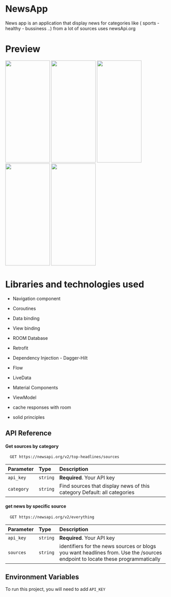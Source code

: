 # NewsApp
News app is an application that display news for categories like ( sports - healthy - bussiness ..) from a lot of sources uses newsApi.org 

# Preview

<div>
<img src="https://user-images.githubusercontent.com/95850640/235009584-9fb19af6-c981-4be5-b34a-c459be5f53f0.jpg" width="140" height="320" >
<img src="https://user-images.githubusercontent.com/95850640/235008915-c8a33207-80de-4cea-bedf-4b8f1cdd4a16.jpg" width="140" height="320" >



<img src="https://user-images.githubusercontent.com/95850640/235009712-e578d06e-994f-4967-9d43-f3c4c9b50c80.jpg" width="140" height="320" >

<img src="https://user-images.githubusercontent.com/95850640/235009776-ba583129-cd83-4c94-8b60-e2ac3437c9cd.jpg" width="140" height="320" >

<img src="https://user-images.githubusercontent.com/95850640/235009868-7ca6507d-ab4a-4051-8c13-7bde6700fcf6.jpg" width="140" height="320" >


</div>



# Libraries and technologies used

- Navigation component 

- Coroutines 

- Data binding 

- View binding

- ROOM Database

- Retrofit

- Dependency Injection - Dagger-Hilt

- Flow 

- LiveData

- Material Components

- ViewModel

- cache responses with room 

- solid principles


## API Reference

#### Get sources by category

```http
  GET https://newsapi.org/v2/top-headlines/sources
```

| Parameter | Type     | Description                |
| :-------- | :------- | :------------------------- |
| `api_key` | `string` | **Required**. Your API key |
| `category`  | `string` | 	Find sources that display news of this category Default: all categories|

#### get news by specific source 

```http
  GET https://newsapi.org/v2/everything
```

| Parameter | Type     | Description                |
| :-------- | :------- | :------------------------- |
| `api_key` | `string` | **Required**. Your API key |
| `sources`  | `string` | identifiers for the news sources or blogs you want headlines from. Use the /sources endpoint to locate these programmatically|





## Environment Variables

To run this project, you will need to add `API_KEY`
